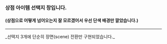 ### 상점 아이템 선택지 창입니다.
#### (상점으로 어떻게 넘어오는지 잘 모르겠어서 우선 단색 배경만 깔았습니다.)
<hr/>
_선택지 3개에 단순히 장면(scene) 전환만 구현되었습니다._
